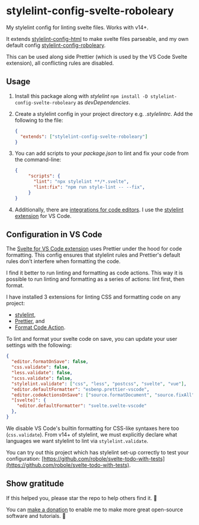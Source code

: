 # stylelint-config-svelte-roboleary

My stylelint config for linting svelte files. Works with v14+.

It extends [stylelint-config-html](https://www.npmjs.com/package/stylelint-config-html) to make svelte files parseable, and my own default config [stylelint-config-roboleary](https://www.npmjs.com/package/stylelint-config-roboleary).

This can be used along side Prettier (which is used by the VS Code Svelte extension), all conflicting rules are disabled.

## Usage

1. Install this package along with *stylelint* `npm install -D stylelint-config-svelte-roboleary` as *devDependencies*.
1. Create a stylelint config in your project directory e.g. *.stylelintrc*. Add the following to the file:

	```json
    {
      "extends": ["stylelint-config-svelte-roboleary"]
    }
	```

1. You can add scripts to your _package.json_ to lint and fix your code from the command-line:

   ```json
   {
        "scripts": {
          "lint": "npx stylelint **/*.svelte",
          "lint:fix": "npm run style-lint -- --fix",
        }
   }
   ```

1. Additionally, there are [integrations for code editors](https://stylelint.io/user-guide/integrations/editor). I use the [stylelint extension](https://marketplace.visualstudio.com/items?itemName=stylelint.vscode-stylelint) for VS Code.

## Configuration in VS Code

The [Svelte for VS Code extension](https://marketplace.visualstudio.com/items?itemName=svelte.svelte-vscode) uses Prettier under the hood for code formatting. This config ensures that stylelint rules and Prettier's default rules don't interfere when formatting the code.

I find it better to run linting and formatting as code actions. This way it is possible to run linting and formatting as a series of actions: lint first, then format.

I have installed 3 extensions for linting CSS and formatting code on any project:

- [stylelint](https://marketplace.visualstudio.com/items?itemName=stylelint.vscode-stylelint),
- [Prettier](https://marketplace.visualstudio.com/items?itemName=esbenp.prettier-vscode), and
- [Format Code Action](https://marketplace.visualstudio.com/items?itemName=rohit-gohri.format-code-action&ssr=false#review-details).

To lint and format your svelte code on save, you can update your user settings with the following:

```json
{
  "editor.formatOnSave": false,
  "css.validate": false,
  "less.validate": false,
  "scss.validate": false,
  "stylelint.validate": ["css", "less", "postcss", "svelte", "vue"],
  "editor.defaultFormatter": "esbenp.prettier-vscode",
  "editor.codeActionsOnSave": ["source.formatDocument", "source.fixAll"],
  "[svelte]": {
    "editor.defaultFormatter": "svelte.svelte-vscode"
  },
}
```

We disable VS Code's builtin formatting for CSS-like syntaxes here too (`css.validate`). From v14+ of stylelint, we must explicitly declare what languages we want stylelint to lint via `stylelint.validate`.

You can try out this project which has stylelint set-up correctly to test your configuration: [https://github.com/robole/svelte-todo-with-tests](https://github.com/robole/svelte-todo-with-tests).

## Show gratitude

If this helped you, please star the repo to help others find it. 🌟

You can [make a donation](https://ko-fi.com/roboleary) to enable me to make more great open-source software and tutorials. 🙏
